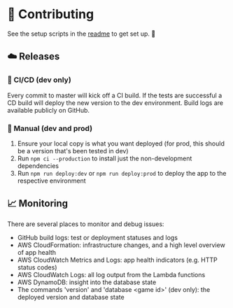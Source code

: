 # 🙌 Contributing

See the setup scripts in the [readme](README.md) to get set up. 🔧

## ☁️ Releases

### 🚧 CI/CD (dev only)

Every commit to master will kick off a CI build. If the tests are successful a CD build will deploy the new version to the dev environment. Build logs are available publicly on GitHub.

### 👷 Manual (dev and prod)

1. Ensure your local copy is what you want deployed (for prod, this should be a version that's been tested in dev)
2. Run `npm ci --production` to install just the non-development dependencies
3. Run `npm run deploy:dev` or `npm run deploy:prod` to deploy the app to the respective environment

## 📈 Monitoring

There are several places to monitor and debug issues:
- GitHub build logs: test or deployment statuses and logs
- AWS CloudFormation: infrastructure changes, and a high level overview of app health
- AWS CloudWatch Metrics and Logs: app health indicators (e.g. HTTP status codes)
- AWS CloudWatch Logs: all log output from the Lambda functions
- AWS DynamoDB: insight into the database state
- The commands 'version' and 'database &lt;game id&gt;' (dev only): the deployed version and database state